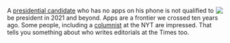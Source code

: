 <img src="http://scripting.com/images/2020/01/13/whitehouse.png" border="0" align="right">A <a href="https://theweek.com/speedreads/889104/bernie-sanders-zero-apps-phone">presidential candidate</a> who has no apps on his phone is not qualified to be president in 2021 and beyond. Apps are a frontier we crossed ten years ago.  Some people, including a <a href="https://twitter.com/davewiner/status/1216759643080359936">columnist</a> at the NYT are impressed. That tells you something about who writes editorials at the Times too.
